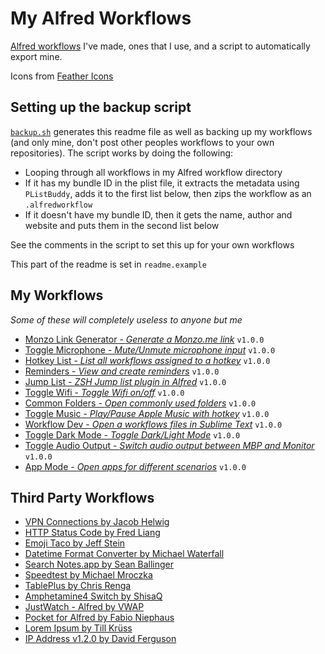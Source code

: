 # My Alfred Workflows

[Alfred workflows](https://www.alfredapp.com/workflows/) I've made, ones that I use, and a script to automatically export mine.

Icons from [Feather Icons](https://feathericons.com)

## Setting up the backup script

[`backup.sh`](backup.sh) generates this readme file as well as backing up my workflows (and only mine, don't post other peoples workflows to your own repositories). The script works by doing the following:

- Looping through all workflows in my Alfred workflow directory
- If it has my bundle ID in the plist file, it extracts the metadata using `PListBuddy`, adds it to the first list below, then zips the workflow as an `.alfredworkflow`
- If it doesn't have my bundle ID, then it gets the name, author and website and puts them in the second list below

See the comments in the script to set this up for your own workflows

This part of the readme is set in `readme.example`

## My Workflows

 _Some of these will completely useless to anyone but me_ 


- [Monzo Link Generator - _Generate a Monzo.me link_](https://github.com/rknightuk/alfred-workflows/raw/main/workflows/monzo-link-generator.alfredworkflow) `v1.0.0` 
- [Toggle Microphone - _Mute/Unmute microphone input_](https://github.com/rknightuk/alfred-workflows/raw/main/workflows/toggle-microphone.alfredworkflow) `v1.0.0` 
- [Hotkey List - _List all workflows assigned to a hotkey_](https://github.com/rknightuk/alfred-workflows/raw/main/workflows/hotkey-list.alfredworkflow) `v1.0.0` 
- [Reminders - _View and create reminders_](workflows/reminders) `v1.0.0` 
- [Jump List - _ZSH Jump list plugin in Alfred_](https://github.com/rknightuk/alfred-workflows/raw/main/workflows/jump-list.alfredworkflow) `v1.0.0` 
- [Toggle Wifi - _Toggle Wifi on/off_](https://github.com/rknightuk/alfred-workflows/raw/main/workflows/toggle-wifi.alfredworkflow) `v1.0.0` 
- [Common Folders - _Open commonly used folders_](https://github.com/rknightuk/alfred-workflows/raw/main/workflows/common-folders.alfredworkflow) `v1.0.0` 
- [Toggle Music - _Play/Pause Apple Music with hotkey_](https://github.com/rknightuk/alfred-workflows/raw/main/workflows/toggle-music.alfredworkflow) `v1.0.0` 
- [Workflow Dev - _Open a workflows files in Sublime Text_](https://github.com/rknightuk/alfred-workflows/raw/main/workflows/workflow-dev.alfredworkflow) `v1.0.0` 
- [Toggle Dark Mode - _Toggle Dark/Light Mode_](https://github.com/rknightuk/alfred-workflows/raw/main/workflows/toggle-dark-mode.alfredworkflow) `v1.0.0` 
- [Toggle Audio Output - _Switch audio output between MBP and Monitor_](https://github.com/rknightuk/alfred-workflows/raw/main/workflows/toggle-audio.alfredworkflow) `v1.0.0` 
- [App Mode - _Open apps for different scenarios_](https://github.com/rknightuk/alfred-workflows/raw/main/workflows/computer-mode.alfredworkflow) `v1.0.0` 

## Third Party Workflows

- [VPN Connections by Jacob Helwig](https://technosorcery.net) 
- [HTTP Status Code by Fred Liang](https://github.com/ilstar/http_status_code) 
- [Emoji Taco by Jeff Stein](https://github.com/jeeftor/EmojiTaco) 
- [Datetime Format Converter by Michael Waterfall](twitter.com/mwaterfall) 
- [Search Notes.app by Sean Ballinger](https://github.com/sballin/alfred-search-notes-app) 
- [Speedtest by Michael Mroczka](http://michaelmroczka.com/) 
- [TablePlus by Chris Renga](https://www.chrisrenga.com) 
- [Amphetamine4 Switch by ShisaQ](https://shisaq.github.io) 
- [JustWatch - Alfred by VWAP](https://twitter.com/vinayw) 
- [Pocket for Alfred by Fabio Niephaus](https://github.com/fniephaus/alfred-pocket/) 
- [Lorem Ipsum by Till Krüss](https://till.im) 
- [IP Address v1.2.0 by David Ferguson](jdfwarrior.tumblr.com) 

